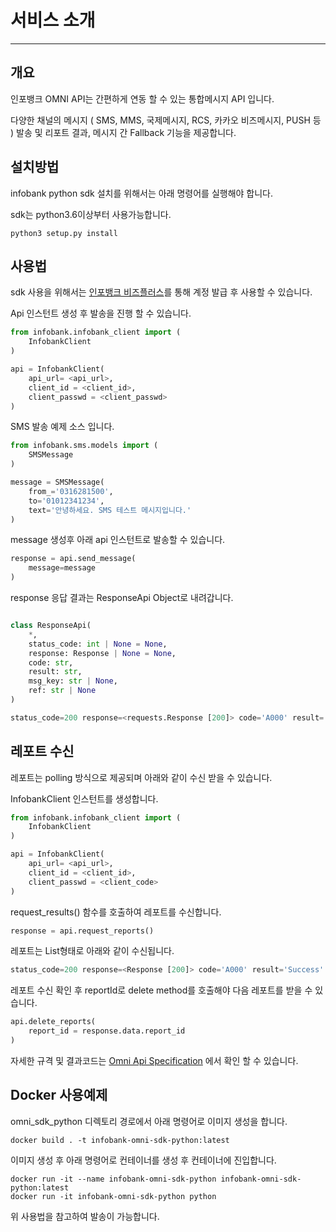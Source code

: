 # 서비스 소개

---------------------------------------
## 개요
인포뱅크 OMNI API는 간편하게 연동 할 수 있는 통합메시지 API 입니다.

다양한 채널의 메시지 ( SMS, MMS, 국제메시지, RCS, 카카오 비즈메시지, PUSH 등 ) 발송 및 리포트 결과, 메시지 간 Fallback 기능을 제공합니다.


## 설치방법
infobank python sdk 설치를 위해서는 아래 명령어를 실행해야 합니다.

sdk는 python3.6이상부터 사용가능합니다.
```shell
python3 setup.py install
```


## 사용법

sdk 사용을 위해서는 [인포뱅크 비즈플러스](https://www.ibizplus.co.kr/main)를 통해 계정 발급 후 사용할 수 있습니다.

Api 인스턴트 생성 후 발송을 진행 할 수 있습니다.
```python
from infobank.infobank_client import (
    InfobankClient
)

api = InfobankClient(
    api_url= <api_url>,
    client_id = <client_id>,
    client_passwd = <client_passwd>
)
```

SMS 발송 예제 소스 입니다.
```python
from infobank.sms.models import (
    SMSMessage
)

message = SMSMessage(
    from_='0316281500',
    to='01012341234',
    text='안녕하세요. SMS 테스트 메시지입니다.'
)
```
message 생성후 아래 api 인스턴트로 발송할 수 있습니다.
```python
response = api.send_message(
    message=message
)
```
response 응답 결과는 ResponseApi Object로 내려갑니다.
```python

class ResponseApi(
    *,
    status_code: int | None = None,
    response: Response | None = None,
    code: str,
    result: str,
    msg_key: str | None,
    ref: str | None
)

status_code=200 response=<requests.Response [200]> code='A000' result='Success' msg_key='<msgKey>' ref=<ref>
```

## 레포트 수신

레포트는 polling 방식으로 제공되며 아래와 같이 수신 받을 수 있습니다.

InfobankClient 인스턴트를 생성합니다.
```python
from infobank.infobank_client import (
    InfobankClient
)

api = InfobankClient(
    api_url= <api_url>,
    client_id = <client_id>,
    client_passwd = <client_code>
)
```

request_results() 함수를 호출하여 레포트를 수신합니다.
```python
response = api.request_reports()
```

레포트는 List형태로 아래와 같이 수신됩니다.
```python
status_code=200 response=<Response [200]> code='A000' result='Success' data=ReportData(report_id='20230713100013607R1000002607', report=[Report(msg_key='20230711231841908DEVR1RC00043700', service_type='RCS', msg_type='', report_type='0', report_code='10000', report_text=None, report_time='2023-07-12T08:18:41+09:00', carrier='10000', res_cnt=None, ref='ref')]
```

레포트 수신 확인 후 reportId로 delete method를 호출해야 다음 레포트를 받을 수 있습니다.

```python
api.delete_reports(
    report_id = response.data.report_id
)
```


자세한 규격 및 결과코드는 [Omni Api Specification](https://infobank-guide.gitbook.io/omni_api) 에서 확인 할 수 있습니다.


## Docker 사용예제
omni_sdk_python 디렉토리 경로에서 아래 명령어로 이미지 생성을 합니다.
```shell
docker build . -t infobank-omni-sdk-python:latest
```

이미지 생성 후 아래 명령어로 컨테이너를 생성 후 컨테이너에 진입합니다.
```shell
docker run -it --name infobank-omni-sdk-python infobank-omni-sdk-python:latest 
docker run -it infobank-omni-sdk-python python
````

위 사용법을 참고하여 발송이 가능합니다.
